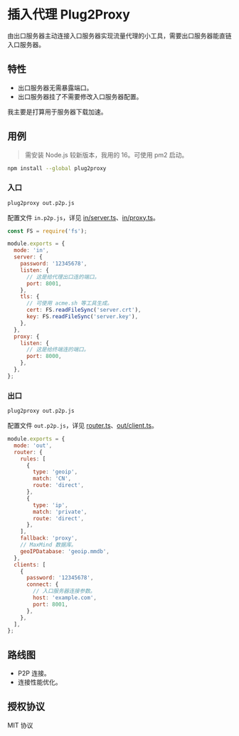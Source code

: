 # 插入代理 Plug2Proxy

由出口服务器主动连接入口服务器实现流量代理的小工具，需要出口服务器能直链入口服务器。

## 特性

- 出口服务器无需暴露端口。
- 出口服务器挂了不需要修改入口服务器配置。

我主要是打算用于服务器下载加速。

## 用例

> 需安装 Node.js 较新版本，我用的 16。可使用 pm2 启动。

```sh
npm install --global plug2proxy
```

### 入口

```sh
plug2proxy out.p2p.js
```

配置文件 `in.p2p.js`，详见 [in/server.ts](./packages/plug2proxy/src/library/in/server.ts)、[in/proxy.ts](./packages/plug2proxy/src/library/in/proxy.ts)。

```js
const FS = require('fs');

module.exports = {
  mode: 'in',
  server: {
    password: '12345678',
    listen: {
      // 这是给代理出口连的端口。
      port: 8001,
    },
    tls: {
      // 可使用 acme.sh 等工具生成。
      cert: FS.readFileSync('server.crt'),
      key: FS.readFileSync('server.key'),
    },
  },
  proxy: {
    listen: {
      // 这是给终端连的端口。
      port: 8000,
    },
  },
};
```

### 出口

```sh
plug2proxy out.p2p.js
```

配置文件 `out.p2p.js`，详见 [router.ts](./packages/plug2proxy/src/library/router/router.ts)、[out/client.ts](./packages/plug2proxy/src/library/out/client.ts)。

```js
module.exports = {
  mode: 'out',
  router: {
    rules: [
      {
        type: 'geoip',
        match: 'CN',
        route: 'direct',
      },
      {
        type: 'ip',
        match: 'private',
        route: 'direct',
      },
    ],
    fallback: 'proxy',
    // MaxMind 数据库。
    geoIPDatabase: 'geoip.mmdb',
  },
  clients: [
    {
      password: '12345678',
      connect: {
        // 入口服务器连接参数。
        host: 'example.com',
        port: 8001,
      },
    },
  ],
};
```

## 路线图

- P2P 连接。
- 连接性能优化。

## 授权协议

MIT 协议
